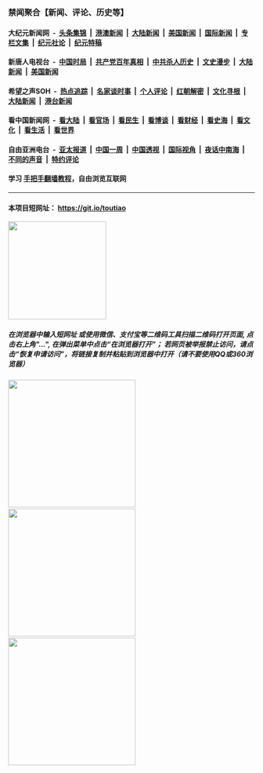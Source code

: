 ### 禁闻聚合【新闻、评论、历史等】

#### 大纪元新闻网 &nbsp;-&nbsp; [头条集锦](indexes/E头条集锦.md?t=02171744) &nbsp;|&nbsp; [港澳新闻](indexes/E港澳新闻.md?t=02171744)  &nbsp;|&nbsp; [大陆新闻](indexes/E大陆新闻.md?t=02171744) &nbsp;|&nbsp; [美国新闻](indexes/E美国新闻.md?t=02171744) &nbsp;|&nbsp; [国际新闻](indexes/E国际新闻.md?t=02171744) &nbsp;|&nbsp; [专栏文集](indexes/E专栏文集.md?t=02171744) &nbsp;|&nbsp; [纪元社论](indexes/E纪元社论.md?t=02171744) &nbsp;|&nbsp; [纪元特稿](indexes/E纪元特稿.md?t=02171744) 

#### 新唐人电视台 &nbsp;-&nbsp; [中国时局](indexes/N中国时局.md?t=02171744) &nbsp;|&nbsp; [共产党百年真相](indexes/N共产党百年真相.md?t=02171744) &nbsp;|&nbsp; [中共杀人历史](indexes/N中共杀人历史.md?t=02171744) &nbsp;|&nbsp; [文史漫步](indexes/N文史漫步.md?t=02171744) &nbsp;|&nbsp; [大陆新闻](indexes/N大陆新闻.md?t=02171744) &nbsp;|&nbsp; [美国新闻](indexes/N美国新闻.md?t=02171744)

#### 希望之声SOH &nbsp;-&nbsp; [热点追踪](indexes/H热点追踪.md?t=02171744) &nbsp;|&nbsp; [名家谈时事](indexes/H名家谈时事.md?t=02171744) &nbsp;|&nbsp; [个人评论](indexes/H个人评论.md?t=02171744)  &nbsp;|&nbsp; [红朝解密](indexes/H红朝解密.md?t=02171744) &nbsp;|&nbsp; [文化寻根](indexes/H文化寻根.md?t=02171744) &nbsp;|&nbsp; [大陆新闻](indexes/H大陆新闻.md?t=02171744) &nbsp;|&nbsp; [港台新闻](indexes/H港台新闻.md?t=02171744)

#### 看中国新闻网 &nbsp;-&nbsp; [看大陆](indexes/S看大陆.md?t=02171744) &nbsp;|&nbsp; [看官场](indexes/S看官场.md?t=02171744) &nbsp;|&nbsp; [看民生](indexes/S看民生.md?t=02171744)  &nbsp;|&nbsp; [看博谈](indexes/S看博谈.md?t=02171744) &nbsp;|&nbsp; [看财经](indexes/S看财经.md?t=02171744) &nbsp;|&nbsp; [看史海](indexes/S看史海.md?t=02171744) &nbsp;|&nbsp; [看文化](indexes/S看文化.md?t=02171744) &nbsp;|&nbsp; [看生活](indexes/S看生活.md?t=02171744) &nbsp;|&nbsp; [看世界](indexes/S看世界.md?t=02171744)

#### 自由亚洲电台 &nbsp;-&nbsp; [亚太报道](indexes/R亚太报道.md?t=02171744) &nbsp;|&nbsp; [中国一周](indexes/R中国一周.md?t=02171744) &nbsp;|&nbsp; [中国透视](indexes/R中国透视.md?t=02171744)  &nbsp;|&nbsp; [国际视角](indexes/R国际视角.md?t=02171744) &nbsp;|&nbsp; [夜话中南海](indexes/R夜话中南海.md?t=02171744) &nbsp;|&nbsp; [不同的声音](indexes/R不同的声音.md?t=02171744) &nbsp;|&nbsp; [特约评论](indexes/R特约评论.md?t=02171744)

#### 学习 [手把手翻墙教程](https://github.com/gfw-breaker/guides/wiki)，自由浏览互联网

----

#### 本项目短网址： https://git.io/toutiao
<img src="https://raw.githubusercontent.com/gfw-breaker/banned-news/master/scripts/img/qr.png" width="200px"/>  

##### 在浏览器中输入短网址 或使用微信、支付宝等二维码工具扫描二维码打开页面, 点击右上角"...", 在弹出菜单中点击“在浏览器打开”； 若网页被举报禁止访问，请点击“恢复申请访问”，将链接复制并粘贴到浏览器中打开（请不要使用QQ或360浏览器）

<img src="https://raw.githubusercontent.com/gfw-breaker/banned-news/master/scripts/img/1.png" width="260px"/> &nbsp; <img src="https://raw.githubusercontent.com/gfw-breaker/banned-news/master/scripts/img/2.png" width="260px"/> &nbsp; <img src="https://raw.githubusercontent.com/gfw-breaker/banned-news/master/scripts/img/3.png" width="260px"/>
